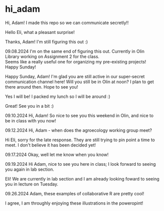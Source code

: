 # hi_adam

Hi, Adam! I made this repo so we can communicate secretly!!

Hello Eli, what a pleasant surprise!

Thanks, Adam! I'm still figuring this out :)

09.08.2024
I'm on the same end of figuring this out. Currently in Olin Library working on Assignment 2 for the class.  
Seems like a really useful one for organizing my pre-existing projects!
Happy Sunday!

Happy Sunday, Adam! I'm glad you are still active in our super-secret communication channel here!
Will you still be in Olin at noon? I plan to get there around then. Hope to see you!

Yes I will be! I packed my lunch so I will be around :)

Great! See you in a bit :)

09.10.2024
Hi, Adam! So nice to see you this weekend in Olin, and nice to be in class with you now!

09.12.2024
Hi, Adam - when does the agroecology working group meet?

Hi Eli, sorry for the late response.
They are still trying to pin point a time to meet.
I don't believe it has been decided yet!

09.17.2024
Okay, well let me know when you know!

09.19.2024
Hi Adam, nice to see you here in class; I look forward to seeing you again in lab section.

Eli! We are currently in lab section and I am already looking foward to seeing you in lecture on Tuesday.

09.26.2024
Adam, these examples of collaborative R are pretty cool!

I agree, I am throughly enjoying these illustrations in the poweropint!